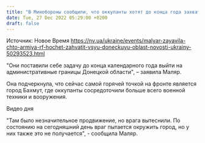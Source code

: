 ```yaml
---
title: "В Минобороны сообщили, что оккупанты хотят до конца года захватить всю Донецкую область"
date: Tue, 27 Dec 2022 05:29:00 +0200
draft: false
---
```

Источник: Новое Время https://nv.ua/ukraine/events/malyar-zayavila-chto-armiya-rf-hochet-zahvatit-vsyu-doneckuyu-oblast-novosti-ukrainy-50293523.html


"Они поставили себе задачу до конца календарного года выйти на административные границы Донецкой области", – заявила Маляр.

Она подчеркнула, что сейчас самой горячей точкой на фронте является город Бахмут, где оккупанты сосредоточили больше всего военной техники и вооружения.

 Видео дня   

"Там было незначительное продвижение, но врага вытеснили. По состоянию на сегодняшний день враг пытается окружить город, но у них также это не получается", - сообщила Маляр.
